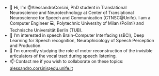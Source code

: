 - 👋 Hi, I’m @AlessandroCorsini, PhD student in Translational Neuroscience and Neurotechnology at Center of Translational Neuroscience 
for Speech and Communication (CTNSC@Unife). I am a Computer Engineer 💻, Polytechnic University of Milan (Polimi) and Technische Universität Berlin (TUB).
- 👀 I’m interested in speech Brain-Computer Interfacing (sBCI), Deep Learning for Speech recognition, Neurophisiology of Speech Perception and Production.
- 🌱 I’m currently studying the role of motor reconstruction of the invisible articulators of the vocal tract during speech listening.
- 📫 Contact me if you wish to collaborate on these topics: alessandro.corsini@edu.unife.it
